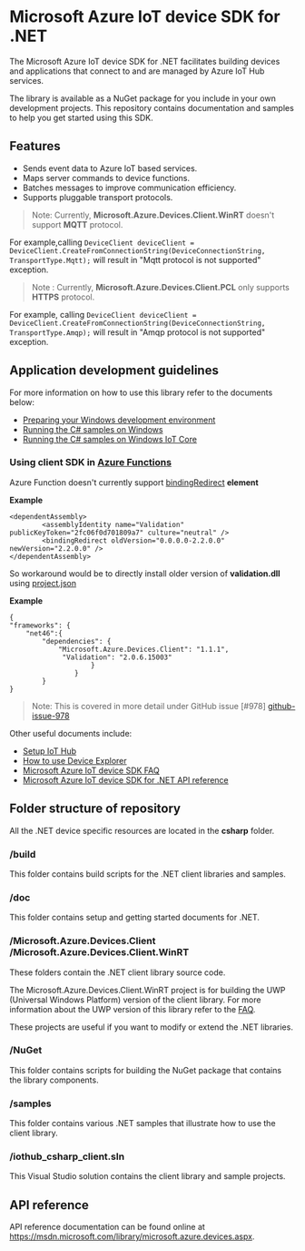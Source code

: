 # Microsoft Azure IoT device SDK for .NET

The Microsoft Azure IoT device SDK for .NET facilitates building devices and applications that connect to and are managed by Azure IoT Hub services.

The library is available as a NuGet package for you include in your own development projects. This repository contains documentation and samples to help you get started using this SDK.

## Features

 * Sends event data to Azure IoT based services.
 * Maps server commands to device functions.
 * Batches messages to improve communication efficiency.
 * Supports pluggable transport protocols.

> Note: Currently, **Microsoft.Azure.Devices.Client.WinRT** doesn't support  **MQTT** protocol.

For example,calling `DeviceClient deviceClient = DeviceClient.CreateFromConnectionString(DeviceConnectionString, TransportType.Mqtt);` will result in "Mqtt protocol is not supported" exception.

> Note : Currently, **Microsoft.Azure.Devices.Client.PCL** only supports **HTTPS** protocol.

For example, calling `DeviceClient deviceClient = DeviceClient.CreateFromConnectionString(DeviceConnectionString, TransportType.Amqp);` will result in "Amqp protocol is not supported" exception.


## Application development guidelines
For more information on how to use this library refer to the documents below:
- [Preparing your Windows development environment][devbox-setup]
- [Running the C# samples on Windows][run-sample-on-desktop-windows]
- [Running the C# samples on Windows IoT Core][run-sample-on-windows-iot-core]


### Using client SDK in [Azure Functions][azure-functions]
Azure Function doesn't currently support [bindingRedirect][binding-redirect] **element**

**Example**

```
<dependentAssembly>
        <assemblyIdentity name="Validation" publicKeyToken="2fc06f0d701809a7" culture="neutral" />
        <bindingRedirect oldVersion="0.0.0.0-2.2.0.0" newVersion="2.2.0.0" />
</dependentAssembly>
```

So workaround would be to directly install older version of **validation.dll** using [project.json][project-json]

**Example**

```
{
"frameworks": {
    "net46":{
        "dependencies": {
            "Microsoft.Azure.Devices.Client": "1.1.1",
             "Validation": "2.0.6.15003"
                    }
                }
        }
}
```
> Note: This is covered in more detail under GitHub issue [#978] [github-issue-978]


Other useful documents include:
- [Setup IoT Hub][setup-iothub]
- [How to use Device Explorer][device-explorer]
- [Microsoft Azure IoT device SDK FAQ][faq-doc]
- [Microsoft Azure IoT device SDK for .NET API reference][dotnet-api-ref]


## Folder structure of repository

All the .NET device specific resources are located in the **csharp** folder.

### /build

This folder contains build scripts for the .NET client libraries and samples.

### /doc

This folder contains setup and getting started documents for .NET.

### /Microsoft.Azure.Devices.Client  /Microsoft.Azure.Devices.Client.WinRT

These folders contain the .NET client library source code.

The Microsoft.Azure.Devices.Client.WinRT project is for building the UWP (Universal Windows Platform) version of the client library. For more information about the UWP version of this library refer to the [FAQ][faq-doc].

These projects are useful if you want to modify or extend the .NET libraries.

### /NuGet

This folder contains scripts for building the NuGet package that contains the library components.

### /samples

This folder contains various .NET samples that illustrate how to use the client library.

### /iothub_csharp_client.sln

This Visual Studio solution contains the client library and sample projects.

## API reference

API reference documentation can be found online at https://msdn.microsoft.com/library/microsoft.azure.devices.aspx.

[setup-iothub]: ../../doc/setup_iothub.md
[devbox-setup]: doc/devbox_setup.md
[run-sample-on-desktop-windows]: ../../doc/get_started/windows-desktop-csharp.md
[run-sample-on-windows-iot-core]: ../../doc/get_started/windows10-iotcore-csharp.md
[device-explorer]: ../../tools/DeviceExplorer/readme.md
[faq-doc]: ../../doc/faq.md
[dotnet-api-ref]: https://msdn.microsoft.com/library/microsoft.azure.devices.aspx
[azure-functions]: https://azure.microsoft.com/en-us/services/functions/
[binding-redirect]:https://msdn.microsoft.com/en-us/library/eftw1fys(v=vs.110).aspx
[github-issue-978]: https://github.com/Azure/azure-iot-sdks/issues/978
[project-json]:https://docs.microsoft.com/en-us/azure/azure-functions/functions-reference-csharp
